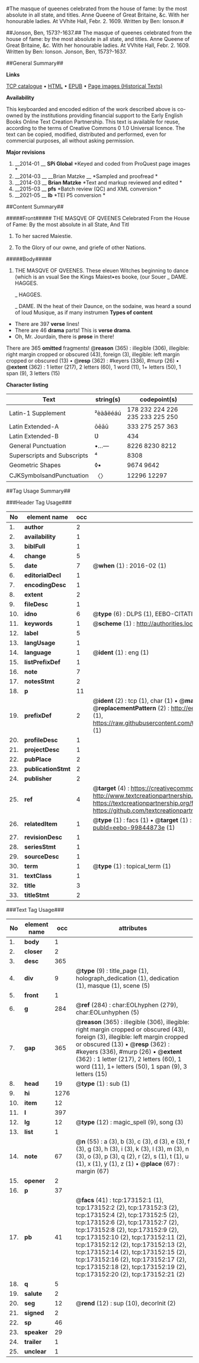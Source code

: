 #The masque of queenes celebrated from the house of fame: by the most absolute in all state, and titles. Anne Queene of Great Britaine, &c. With her honourable ladies. At VVhite Hall, Febr. 2. 1609. Written by Ben: Ionson.#

##Jonson, Ben, 1573?-1637.##
The masque of queenes celebrated from the house of fame: by the most absolute in all state, and titles. Anne Queene of Great Britaine, &c. With her honourable ladies. At VVhite Hall, Febr. 2. 1609. Written by Ben: Ionson.
Jonson, Ben, 1573?-1637.

##General Summary##

**Links**

[TCP catalogue](http://www.ota.ox.ac.uk/tcp/)  • 
[HTML](http://tei.it.ox.ac.uk/tcp/Texts-HTML/free/B14/B14289.html)  • 
[EPUB](http://tei.it.ox.ac.uk/tcp/Texts-EPUB/free/B14/B14289.epub) • 
[Page images (Historical Texts)](https://historicaltexts.jisc.ac.uk/eebo-99844873e)

**Availability**

This keyboarded and encoded edition of the work described above is co-owned by the
    institutions providing financial support to the Early English Books Online Text Creation
    Partnership. This text is available for reuse, according to the terms of  Creative Commons 0 1.0 Universal
    licence. The text can be copied, modified, distributed and performed, even for commercial
    purposes, all without asking permission.

**Major revisions**

1. __2014-01 __ __SPi Global__ *Keyed and coded from ProQuest page images *
1. __2014-03 __ __Brian Matzke __ *Sampled and proofread *
1. __2014-03 __ __Brian Matzke__ *Text and markup reviewed and edited *
1. __2015-03 __ __pfs__ *Batch review (QC) and XML conversion *
1. __2021-05 __ __lb__ *TEI P5 conversion *

##Content Summary##

#####Front#####
THE MASQVE OF QVEENES Celebrated From the House of Fame: By the most absolute in all State, And Titl
1. To her sacred Maiestie.

1. To the Glory of our owne, and griefe of other Nations.

#####Body#####

1. THE MASQVE OF QVEENES.
These eleuen Witches beginning to dance (which is an vsual
See the Kings Maiest•es booke, (our Souer
    _ DAME. HAGGES.

    _ HAGGES.

    _ DAME.
IN the heat of their Daunce, on the sodaine, was heard a sound of loud Musique, as if many instrumen
**Types of content**

  * There are 397 **verse** lines!
  * There are 46 **drama** parts! This is **verse drama**.
  * Oh, Mr. Jourdain, there is **prose** in there!

There are 365 **omitted** fragments! 
 @__reason__ (365) : illegible (306), illegible: right margin cropped or obscured (43), foreign (3), illegible: left margin cropped or obscured (13)  •  @__resp__ (362) : #keyers (336), #murp (26)  •  @__extent__ (362) : 1 letter (217), 2 letters (60), 1 word (11), 1+ letters (50), 1 span (9), 3 letters (15)

**Character listing**


|Text|string(s)|codepoint(s)|
|---|---|---|
|Latin-1 Supplement|²èàâëéáú|178 232 224 226 235 233 225 250|
|Latin Extended-A|ōēāū|333 275 257 363|
|Latin Extended-B|Ʋ|434|
|General Punctuation|•…—|8226 8230 8212|
|Superscripts             and Subscripts|⁴|8308|
|Geometric Shapes|◊▪|9674 9642|
|CJKSymbolsandPunctuation|〈〉|12296 12297|

##Tag Usage Summary##

###Header Tag Usage###

|No|element name|occ|attributes|
|---|---|---|---|
|1.|__author__|2||
|2.|__availability__|1||
|3.|__biblFull__|1||
|4.|__change__|5||
|5.|__date__|7| @__when__ (1) : 2016-02 (1)|
|6.|__editorialDecl__|1||
|7.|__encodingDesc__|1||
|8.|__extent__|2||
|9.|__fileDesc__|1||
|10.|__idno__|6| @__type__ (6) : DLPS (1), EEBO-CITATION (1), VID (1), EEBO-PROQUEST (1), STC (2)|
|11.|__keywords__|1| @__scheme__ (1) : http://authorities.loc.gov/ (1)|
|12.|__label__|5||
|13.|__langUsage__|1||
|14.|__language__|1| @__ident__ (1) : eng (1)|
|15.|__listPrefixDef__|1||
|16.|__note__|7||
|17.|__notesStmt__|2||
|18.|__p__|11||
|19.|__prefixDef__|2| @__ident__ (2) : tcp (1), char (1)  •  @__matchPattern__ (2) : ([0-9\-]+):([0-9IVX]+) (1), (.+) (1)  •  @__replacementPattern__ (2) : http://eebo.chadwyck.com/downloadtiff?vid=$1&page=$2 (1), https://raw.githubusercontent.com/textcreationpartnership/Texts/master/tcpchars.xml#$1 (1)|
|20.|__profileDesc__|1||
|21.|__projectDesc__|1||
|22.|__pubPlace__|2||
|23.|__publicationStmt__|2||
|24.|__publisher__|2||
|25.|__ref__|4| @__target__ (4) : https://creativecommons.org/publicdomain/zero/1.0/ (1), http://www.textcreationpartnership.org/docs/. (1), https://textcreationpartnership.org/faq/#faq05 (1), https://github.com/textcreationpartnership (1)|
|26.|__relatedItem__|1| @__type__ (1) : facs (1)  •  @__target__ (1) : https://data.historicaltexts.jisc.ac.uk/view?pubId=eebo-99844873e (1)|
|27.|__revisionDesc__|1||
|28.|__seriesStmt__|1||
|29.|__sourceDesc__|1||
|30.|__term__|1| @__type__ (1) : topical_term (1)|
|31.|__textClass__|1||
|32.|__title__|3||
|33.|__titleStmt__|2||


###Text Tag Usage###

|No|element name|occ|attributes|
|---|---|---|---|
|1.|__body__|1||
|2.|__closer__|2||
|3.|__desc__|365||
|4.|__div__|9| @__type__ (9) : title_page (1), holograph_dedication (1), dedication (1), masque (1), scene (5)|
|5.|__front__|1||
|6.|__g__|284| @__ref__ (284) : char:EOLhyphen (279), char:EOLunhyphen (5)|
|7.|__gap__|365| @__reason__ (365) : illegible (306), illegible: right margin cropped or obscured (43), foreign (3), illegible: left margin cropped or obscured (13)  •  @__resp__ (362) : #keyers (336), #murp (26)  •  @__extent__ (362) : 1 letter (217), 2 letters (60), 1 word (11), 1+ letters (50), 1 span (9), 3 letters (15)|
|8.|__head__|19| @__type__ (1) : sub (1)|
|9.|__hi__|1276||
|10.|__item__|12||
|11.|__l__|397||
|12.|__lg__|12| @__type__ (12) : magic_spell (9), song (3)|
|13.|__list__|1||
|14.|__note__|67| @__n__ (55) : a (3), b (3), c (3), d (3), e (3), f (3), g (3), h (3), i (3), k (3), l (3), m (3), n (3), o (3), p (3), q (2), r (2), s (1), t (1), u (1), x (1), y (1), z (1)  •  @__place__ (67) : margin (67)|
|15.|__opener__|2||
|16.|__p__|37||
|17.|__pb__|41| @__facs__ (41) : tcp:173152:1 (1), tcp:173152:2 (2), tcp:173152:3 (2), tcp:173152:4 (2), tcp:173152:5 (2), tcp:173152:6 (2), tcp:173152:7 (2), tcp:173152:8 (2), tcp:173152:9 (2), tcp:173152:10 (2), tcp:173152:11 (2), tcp:173152:12 (2), tcp:173152:13 (2), tcp:173152:14 (2), tcp:173152:15 (2), tcp:173152:16 (2), tcp:173152:17 (2), tcp:173152:18 (2), tcp:173152:19 (2), tcp:173152:20 (2), tcp:173152:21 (2)|
|18.|__q__|5||
|19.|__salute__|2||
|20.|__seg__|12| @__rend__ (12) : sup (10), decorInit (2)|
|21.|__signed__|2||
|22.|__sp__|46||
|23.|__speaker__|29||
|24.|__trailer__|1||
|25.|__unclear__|1||
